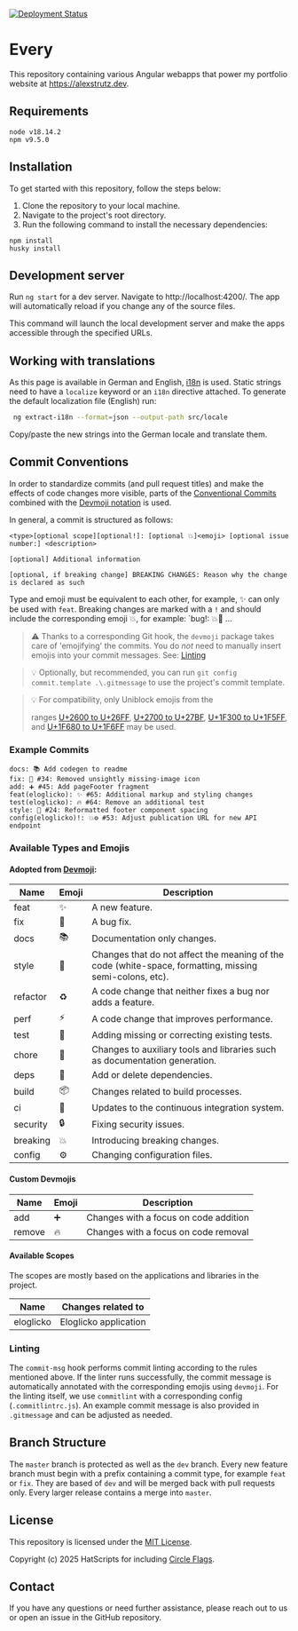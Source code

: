 [![Deployment Status](https://api.netlify.com/api/v1/badges/3eaba9d6-c656-4963-a370-04b01e27b741/deploy-status)](https://app.netlify.com/sites/lovely-test/deploys)

# Every

This repository containing various Angular webapps that power my portfolio website at
https://alexstrutz.dev. 

## Requirements

```
node v18.14.2
npm v9.5.0
```

## Installation

To get started with this repository, follow the steps below:

1. Clone the repository to your local machine.
2. Navigate to the project's root directory.
3. Run the following command to install the necessary dependencies:

```shell
npm install
husky install
```

## Development server

Run `ng start` for a dev server. Navigate to http://localhost:4200/. The app will automatically reload if you
change any of the source files.

This command will launch the local development server and make the apps accessible through the specified URLs.

## Working with translations
As this page is available in German and English, [i18n](https://angular.io/api/localize) is used. Static strings need to have a `localize` keyword
or an `i18n` directive attached. To generate the default localization file (English) run:

```bash
 ng extract-i18n --format=json --output-path src/locale
```

Copy/paste the new strings into the German locale and translate them.

## Commit Conventions

In order to standardize commits (and pull request titles) and make the effects of code changes more visible, parts of
the [Conventional Commits](https://www.conventionalcommits.org/en/v1.0.0/) combined with
the [Devmoji notation](https://github.com/folke/devmoji) is used.

In general, a commit is structured as follows:

    <type>[optional scope][optional!]: [optional 💥]<emoji> [optional issue number:] <description>

    [optional] Additional information

    [optional, if breaking change] BREAKING CHANGES: Reason why the change is declared as such

Type and emoji must be equivalent to each other, for example, ✨ can only be used with `feat`. Breaking changes are
marked with a `!` and should include the corresponding emoji 💥, for example: `bug!: 💥🐛 ...

> ⚠ Thanks to a corresponding Git hook, the `devmoji` package takes care of 'emojifying' the commits. You do _not_ need
> to manually insert emojis into your commit messages. See: [Linting](#linting)

> 💡 Optionally, but recommended, you can run `git config commit.template .\.gitmessage` to use the project's commit
> template.

> 💡 For compatibility, only Uniblock emojis from the
>
> ranges [U+2600 to U+26FF](https://de.wikipedia.org/wiki/Unicodeblock_Verschiedene_Symbole), [U+2700 to U+27BF](https://de.wikipedia.org/wiki/Unicodeblock_Dingbats), [U+1F300 to U+1F5FF](https://de.wikipedia.org/wiki/Unicodeblock_Verschiedene_piktografische_Symbole),
> and [U+1F680 to U+1F6FF](https://de.wikipedia.org/wiki/Unicodeblock_Verkehrs-_und_Kartensymbole) may be used.

### Example Commits

```
docs: 📚 Add codegen to readme
fix: 🐛 #34: Removed unsightly missing-image icon
add: ➕ #45: Add pageFooter fragment
feat(eloglicko): ✨ #65: Additional markup and styling changes
test(eloglicko): 🔥 #64: Remove an additional test
style: 🎨 #24: Reformatted footer component spacing
config(eloglicko)!: 💥⚙️ #53: Adjust publication URL for new API endpoint
```

### Available Types and Emojis

#### Adopted from [Devmoji](https://github.com/folke/devmoji#default-devmoji-reference):

| Name     | Emoji | Description                                                                                             |
| -------- | ----- | ------------------------------------------------------------------------------------------------------- |
| feat     | ✨    | A new feature.                                                                                          |
| fix      | 🐛    | A bug fix.                                                                                              |
| docs     | 📚    | Documentation only changes.                                                                             |
| style    | 🎨    | Changes that do not affect the meaning of the code (white-space, formatting, missing semi-colons, etc). |
| refactor | ♻️    | A code change that neither fixes a bug nor adds a feature.                                              |
| perf     | ⚡    | A code change that improves performance.                                                                |
| test     | 🚨    | Adding missing or correcting existing tests.                                                            |
| chore    | 🔧    | Changes to auxiliary tools and libraries such as documentation generation.                              |
| deps     | 🔗    | Add or delete dependencies.                                                                             |
| build    | 📦    | Changes related to build processes.                                                                     |
| ci       | 👷    | Updates to the continuous integration system.                                                           |
| security | 🔒    | Fixing security issues.                                                                                 |
| breaking | 💥    | Introducing breaking changes.                                                                           |
| config   | ⚙️    | Changing configuration files.                                                                           |

#### Custom Devmojis

| Name   | Emoji | Description                           |
| ------ | ----- | ------------------------------------- |
| add    | ➕    | Changes with a focus on code addition |
| remove | 🔥    | Changes with a focus on code removal  |

#### Available Scopes

The scopes are mostly based on the applications and libraries in the project.

| Name      | Changes related to    |
| --------- | --------------------- |
| eloglicko | Eloglicko application |

### Linting

The `commit-msg` hook performs commit linting according to the rules mentioned above. If the linter runs successfully,
the commit message is automatically annotated with the corresponding emojis using `devmoji`. For the linting itself, we
use `commitlint` with a corresponding config (`.commitlintrc.js`). An example commit message is also provided
in `.gitmessage` and can be adjusted as needed.

## Branch Structure

The `master` branch is protected as well as the `dev` branch. Every new feature branch must begin with a prefix
containing a commit type, for example `feat` or `fix`. They are based of `dev` and will be merged back with pull
requests only. Every larger release contains a merge into `master`.

## License

This repository is licensed under the [MIT License](LICENSE).

Copyright (c) 2025 HatScripts for including [Circle Flags](https://github.com/HatScripts/circle-flags).

## Contact

If you have any questions or need further assistance, please reach out to us or open an issue in the GitHub repository.

